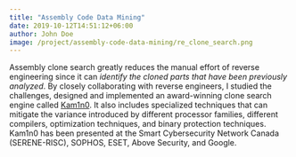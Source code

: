 ```yaml
---
title: "Assembly Code Data Mining"
date: 2019-10-12T14:51:12+06:00
author: John Doe
image: /project/assembly-code-data-mining/re_clone_search.png
---
```



Assembly clone search greatly reduces the manual effort of reverse engineering since it can *identify the cloned parts that have been previously analyzed*. By closely collaborating with reverse engineers, I studied the challenges, designed and implemented an award-winning clone search engine called [Kam1n0](https://github.com/McGill-DMaS/Kam1n0-Community). It also includes specialized techniques that can mitigate the variance introduced by different processor families, different compilers, optimization techniques, and binary protection techniques. Kam1n0 has been presented at the Smart Cybersecurity Network Canada (SERENE-RISC), SOPHOS, ESET, Above Security, and Google. 

 <!--more--> 
